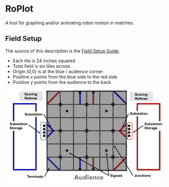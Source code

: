 # RoPlot
A tool for graphing and/or animating robot motion in matches. 


## Field Setup

The source of this description is the [Field Setup Guide](https://firstinspiresst01.blob.core.windows.net/first-energize-ftc/field-setup-and-assembly-guide.pdf).

* Each tile is 24 inches squared 
* Total field is six tiles across
* Origin (0,0) is at the blue / audience corner
* Positive x points from the blue side to the red side
* Positive y points from the audience to the back

![Power Play Field](docs/images/power-play-field.png)
